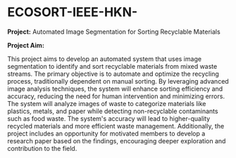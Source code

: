 # ECOSORT-IEEE-HKN-

**Project:** Automated Image Segmentation for Sorting Recyclable Materials

**Project Aim:**

This project aims to develop an automated system that uses image segmentation to identify and
sort recyclable materials from mixed waste streams. The primary objective is to automate and
optimize the recycling process, traditionally dependent on manual sorting. By leveraging
advanced image analysis techniques, the system will enhance sorting efficiency and accuracy,
reducing the need for human intervention and minimizing errors.
The system will analyze images of waste to categorize materials like plastics, metals, and paper
while detecting non-recyclable contaminants such as food waste. The system's accuracy will
lead to higher-quality recycled materials and more efficient waste management. Additionally, the
project includes an opportunity for motivated members to develop a research paper based on
the findings, encouraging deeper exploration and contribution to the field.
